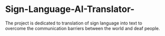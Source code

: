 # Sign-Language-AI-Translator-
The project is dedicated to translation of sign language into text to overcome the communication barriers between the world and deaf people.
